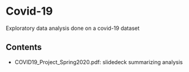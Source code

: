 # Covid-19
Exploratory data analysis done on a covid-19 dataset

## Contents
- COVID19_Project_Spring2020.pdf: slidedeck summarizing analysis
